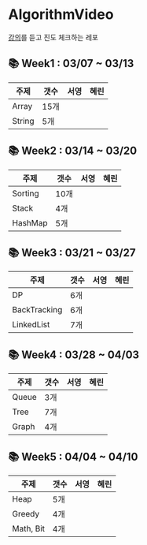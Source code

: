# AlgorithmVideo
[강의](https://www.youtube.com/channel/UCHcG02L6TSS-StkSbqVy6Fg)를 듣고 진도 체크하는 레포

## 📚 Week1 : 03/07 ~ 03/13  
|주제|갯수|서영|혜린|
|---|---|---|---|
|Array|15개|||
|String|5개|||
## 📚 Week2 : 03/14 ~ 03/20
|주제|갯수|서영|혜린|
|---|---|---|---|
|Sorting|10개|||
|Stack|4개|||
|HashMap|5개|||
## 📚 Week3 : 03/21 ~ 03/27
|주제|갯수|서영|혜린|
|---|---|---|---|
|DP|6개|||
|BackTracking|6개|||
|LinkedList|7개|||
## 📚 Week4 : 03/28 ~ 04/03
|주제|갯수|서영|혜린|
|---|---|---|---|
|Queue|3개|||
|Tree|7개|||
|Graph|4개|||
## 📚 Week5 : 04/04 ~ 04/10
|주제|갯수|서영|혜린|
|---|---|---|---|
|Heap|5개|||
|Greedy|4개|||
|Math, Bit|4개|||

 

